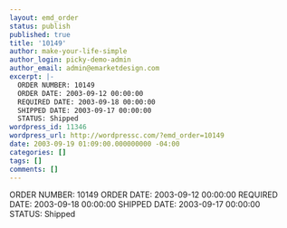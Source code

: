 ```yaml
---
layout: emd_order
status: publish
published: true
title: '10149'
author: make-your-life-simple
author_login: picky-demo-admin
author_email: admin@emarketdesign.com
excerpt: |-
  ORDER NUMBER: 10149
  ORDER DATE: 2003-09-12 00:00:00
  REQUIRED DATE: 2003-09-18 00:00:00
  SHIPPED DATE: 2003-09-17 00:00:00
  STATUS: Shipped
wordpress_id: 11346
wordpress_url: http://wordpressc.com/?emd_order=10149
date: 2003-09-19 01:09:00.000000000 -04:00
categories: []
tags: []
comments: []
---
```

ORDER NUMBER: 10149
ORDER DATE: 2003-09-12 00:00:00
REQUIRED DATE: 2003-09-18 00:00:00
SHIPPED DATE: 2003-09-17 00:00:00
STATUS: Shipped
